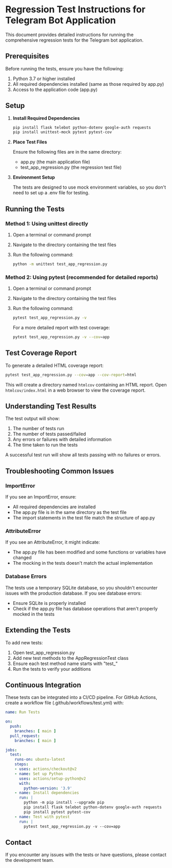 # Regression Test Instructions for Telegram Bot Application

This document provides detailed instructions for running the comprehensive regression tests for the Telegram bot application.

## Prerequisites

Before running the tests, ensure you have the following:

1. Python 3.7 or higher installed
2. All required dependencies installed (same as those required by app.py)
3. Access to the application code (app.py)

## Setup

1. **Install Required Dependencies**

   ```bash
   pip install flask telebot python-dotenv google-auth requests
   pip install unittest-mock pytest pytest-cov
   ```

2. **Place Test Files**

   Ensure the following files are in the same directory:
   - app.py (the main application file)
   - test_app_regression.py (the regression test file)

3. **Environment Setup**

   The tests are designed to use mock environment variables, so you don't need to set up a .env file for testing.

## Running the Tests

### Method 1: Using unittest directly

1. Open a terminal or command prompt
2. Navigate to the directory containing the test files
3. Run the following command:

   ```bash
   python -m unittest test_app_regression.py
   ```

### Method 2: Using pytest (recommended for detailed reports)

1. Open a terminal or command prompt
2. Navigate to the directory containing the test files
3. Run the following command:

   ```bash
   pytest test_app_regression.py -v
   ```

   For a more detailed report with test coverage:

   ```bash
   pytest test_app_regression.py -v --cov=app
   ```

## Test Coverage Report

To generate a detailed HTML coverage report:

```bash
pytest test_app_regression.py --cov=app --cov-report=html
```

This will create a directory named `htmlcov` containing an HTML report. Open `htmlcov/index.html` in a web browser to view the coverage report.

## Understanding Test Results

The test output will show:

1. The number of tests run
2. The number of tests passed/failed
3. Any errors or failures with detailed information
4. The time taken to run the tests

A successful test run will show all tests passing with no failures or errors.

## Troubleshooting Common Issues

### ImportError

If you see an ImportError, ensure:
- All required dependencies are installed
- The app.py file is in the same directory as the test file
- The import statements in the test file match the structure of app.py

### AttributeError

If you see an AttributeError, it might indicate:
- The app.py file has been modified and some functions or variables have changed
- The mocking in the tests doesn't match the actual implementation

### Database Errors

The tests use a temporary SQLite database, so you shouldn't encounter issues with the production database. If you see database errors:
- Ensure SQLite is properly installed
- Check if the app.py file has database operations that aren't properly mocked in the tests

## Extending the Tests

To add new tests:

1. Open test_app_regression.py
2. Add new test methods to the AppRegressionTest class
3. Ensure each test method name starts with "test_"
4. Run the tests to verify your additions

## Continuous Integration

These tests can be integrated into a CI/CD pipeline. For GitHub Actions, create a workflow file (.github/workflows/test.yml) with:

```yaml
name: Run Tests

on:
  push:
    branches: [ main ]
  pull_request:
    branches: [ main ]

jobs:
  test:
    runs-on: ubuntu-latest
    steps:
    - uses: actions/checkout@v2
    - name: Set up Python
      uses: actions/setup-python@v2
      with:
        python-version: '3.9'
    - name: Install dependencies
      run: |
        python -m pip install --upgrade pip
        pip install flask telebot python-dotenv google-auth requests
        pip install pytest pytest-cov
    - name: Test with pytest
      run: |
        pytest test_app_regression.py -v --cov=app
```

## Contact

If you encounter any issues with the tests or have questions, please contact the development team.
